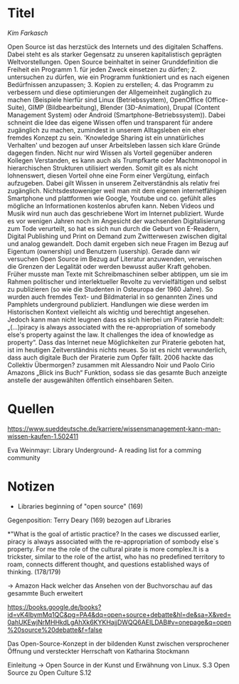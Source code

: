 
# Titel
*Kim Farkasch*

Open Source ist das herzstück des Internets und des digitalen Schaffens.  
Dabei steht es als starker Gegensatz zu unseren kapitalistisch geprägten Weltvorstellungen. Open Source beinhaltet in seiner Grunddefinition die Freiheit ein Programm 1. für jeden Zweck einsetzen zu dürfen; 2. untersuchen zu dürfen, wie ein Programm funktioniert und es nach eigenen Bedürfnissen anzupassen; 3. Kopien zu erstellen; 4. das Programm zu verbessern und diese optimierungen der Allgemeinheit zugänglich zu machen (Beispiele hierfür sind Linux (Betriebssystem), OpenOffice (Office-Suite), GIMP (Bildbearbeitung), Blender (3D-Animation), Drupal (Content Management System) oder Android (Smartphone-Betriebssystem)). Dabei schneint die Idee das eigene Wissen offen und transparent für andere zugänglich zu machen, zumindest in unserem Alltagsleben ein eher fremdes Konzept zu sein. 
'Knowledge Sharing ist ein unnatürliches Verhalten' und bezogen auf unser Arbeitsleben lassen sich klare Gründe dagegen finden. Nicht nur wird Wissen als Vorteil gegenüber anderen Kollegen Verstanden, es kann auch als Trumpfkarte oder Machtmonopol in hierarchischen Strukturen utilisiert werden. Somit gilt es als nicht lohnenswert, diesen Vorteil ohne eine Form einer Vergütung, einfach aufzugeben. Dabei gilt Wissen in unserem Zeitverständnis als relativ frei zugänglich. Nichtsdestoweniger weil man mit dem eigenen internetfähigen Smartphone und plattformen wie Google, Youtube und co. gefühlt alles mögliche an Informationen kostenlos abrufen kann. Neben Videos und Musik wird nun auch das geschriebene Wort im Internet publiziert. Wurde es vor wenigen Jahren noch im Angesicht der wachsenden Digitalisierung zum Tode verurteilt, so hat es sich nun durch die Geburt von E-Readern, Digital Publishing und Print on Demand zum Zwitterwesen zwischen digital und analog gewandelt.  Doch damit ergeben sich neue Fragen im Bezug auf Eigentum (ownership) und Benutzern (usership). Gerade dann wir versuchen Open Source im Bezug auf Literatur anzuwenden, verwischen die Grenzen der Legalität oder werden bewusst außer Kraft gehoben. Früher musste man Texte mit Schreibmaschinen selber abtippen, um sie im Rahmen politischer und interlektueller Revolte zu vervielfältigen und selbst zu publizieren (so wie die Studenten in Osteuropa der 1960 Jahre). So wurden auch fremdes Text- und Bildmaterial in so genannten Zines und Pamphlets underground publiziert. Handlungen wie diese werden im Historischen Kontext vielleicht als wichtig und berechtigt angesehen. Jedoch kann man nicht leugnen dass es sich hierbei um Piraterie handelt:  „(...)piracy is always associated with the re-appropriation of somebody else's property against the law. It challenges the idea of knowledge as property“. Dass das Internet neue Möglichkeiten zur Piraterie geboten hat, ist im heutigen Zeitverständnis nichts neues. So ist es nicht verwunderlich, dass auch digitale Buch der Piraterie zum Opfer fällt.
2006 hackte das Collektiv Übermorgen? zusammen mit Alessandro Noir und Paolo Cirio Amazons „Blick ins Buch“ Funktion, sodass sie das gesamte Buch anzeigte anstelle der ausgewählten öffentlich einsehbaren Seiten.
 
 
 # Quellen
 
 https://www.sueddeutsche.de/karriere/wissensmanagement-kann-man-wissen-kaufen-1.502411
 
 Eva Weinmayr: Library Underground- A reading list for a comming community
 
 
 # Notizen
 
  * Libraries beginning of "open source" (169)
  
  Gegenposition: Terry Deary (169) bezogen auf Libraries
  
  *"What is the goal of artistic practice? In the cases we discussed earlier, piracy is always associated with the re-appropriation of sombody else´s property. For me the role of the cultural pirate is more complex.It is a trickster, similar to the role of the artist, who has no predefined territory to roam, connects different thought, and questions established ways of thinking. (178/179)
         
  -> Amazon Hack welcher das Ansehen von der Buchvorschau auf das gesammte Buch erweitert
  
  https://books.google.de/books?id=vK4lbymMq1QC&pg=PA4&dq=open+source+debatte&hl=de&sa=X&ved=0ahUKEwjNrMHHkdLgAhXk6KYKHajjDWQQ6AEILDAB#v=onepage&q=open%20source%20debatte&f=false
  
  Das Open-Source-Konzept in der bildenden Kunst zwischen versprochener Öffnung und versteckter Herrschaft
  von Katharina Stockmann
  
  Einleitung -> Open Source in der Kunst und Erwähnung von Linux. S.3 
  Open Source zu Open Culture S.12


  
  
  
         
